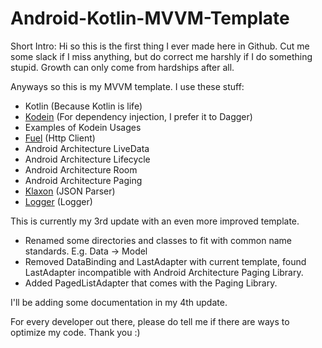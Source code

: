 # Android-Kotlin-MVVM-Template

Short Intro:
Hi so this is the first thing I ever made here in Github. Cut me some slack if I miss anything, but do correct me harshly if I do something stupid. Growth can only come from hardships after all.

Anyways so this is my MVVM template. I use these stuff:
* Kotlin (Because Kotlin is life)
* [Kodein](https://github.com/SalomonBrys/Kodein) (For dependency injection, I prefer it to Dagger)
* Examples of Kodein Usages
* [Fuel](https://github.com/kittinunf/Fuel) (Http Client)
* Android Architecture LiveData
* Android Architecture Lifecycle
* Android Architecture Room
* Android Architecture Paging
* [Klaxon](https://github.com/cbeust/klaxon) (JSON Parser)
* [Logger](https://github.com/orhanobut/logger) (Logger)

This is currently my 3rd update with an even more improved template.
* Renamed some directories and classes to fit with common name standards. E.g. Data -> Model
* Removed DataBinding and LastAdapter with current template, found LastAdapter incompatible with Android Architecture Paging Library.
* Added PagedListAdapter that comes with the Paging Library.

I'll be adding some documentation in my 4th update. 

For every developer out there, please do tell me if there are ways to optimize my code. Thank you :)